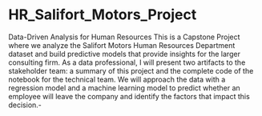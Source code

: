# HR_Salifort_Motors_Project
Data-Driven Analysis for Human Resources
This is a Capstone Project where we analyze the Salifort Motors Human Resources Department dataset and build predictive models that provide insights for the larger consulting firm. As a data professional, I will present two artifacts to the stakeholder team: a summary of this project and the complete code of the notebook for the technical team. We will approach the data with a regression model and a machine learning model to predict whether an employee will leave the company and identify the factors that impact this decision.-

